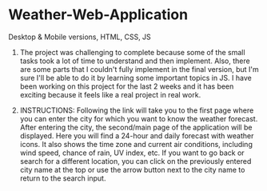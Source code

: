 # Weather-Web-Application
 Desktop & Mobile versions, HTML, CSS, JS
 
 1. The project was challenging to complete because some of the small tasks took a lot of time to understand and then implement. Also, there are some parts that I couldn't fully implement in the final version, but I'm sure I'll be able to do it by learning some important topics in JS. I have been working on this project for the last 2 weeks and it has been exciting because it feels like a real project in real work.
 
2. INSTRUCTIONS:
Following the link will take you to the first page where you can enter the city for which you want to know the weather forecast. After entering the city, the second/main page of the application will be displayed. 
Here you will find a 24-hour and daily forecast with weather icons. It also shows the time zone and current air conditions, including wind speed, chance of rain, UV index, etc.
If you want to go back or search for a different location, you can click on the previously entered city name at the top or use the arrow button next to the city name to return to the search input.
